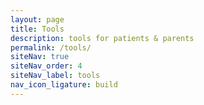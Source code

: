 ```yaml
---
layout: page
title: Tools
description: tools for patients & parents
permalink: /tools/
siteNav: true
siteNav_order: 4
siteNav_label: tools
nav_icon_ligature: build
---
```

